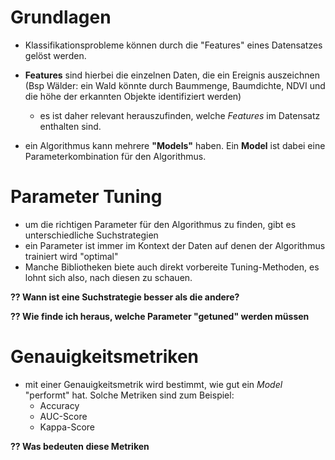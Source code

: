 # Grundlagen

- Klassifikationsprobleme können durch die "Features" eines Datensatzes gelöst werden.

- **Features** sind hierbei die einzelnen Daten, die ein Ereignis auszeichnen (Bsp Wälder: ein Wald könnte durch Baummenge, Baumdichte, NDVI und die höhe der erkannten Objekte identifiziert werden) 
    - es ist daher relevant herauszufinden, welche _Features_ im Datensatz enthalten sind.

- ein Algorithmus kann mehrere **"Models"** haben. Ein **Model** ist dabei eine Parameterkombination für den Algorithmus. 

# Parameter Tuning
- um die richtigen Parameter für den Algorithmus zu finden, gibt es unterschiedliche Suchstrategien
- ein Parameter ist immer im Kontext der Daten auf denen der Algorithmus trainiert wird "optimal"
- Manche Bibliotheken biete auch direkt vorbereite Tuning-Methoden, es lohnt sich also, nach diesen zu schauen.

**?? Wann ist eine Suchstrategie besser als die andere?**

**?? Wie finde ich heraus, welche Parameter "getuned" werden müssen**

# Genauigkeitsmetriken
- mit einer Genauigkeitsmetrik wird bestimmt, wie gut ein _Model_ "performt" hat.
Solche Metriken sind zum Beispiel:
     - Accuracy
     - AUC-Score
     - Kappa-Score

**?? Was bedeuten diese Metriken**
